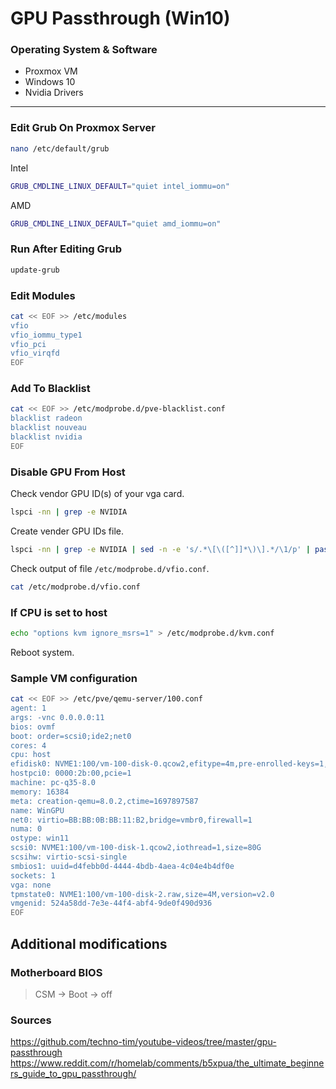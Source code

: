 # GPU Passthrough (Win10)

### Operating System & Software
- Proxmox VM
- Windows 10
- Nvidia Drivers

---

### Edit Grub On Proxmox Server
```bash
nano /etc/default/grub
```
Intel
```bash
GRUB_CMDLINE_LINUX_DEFAULT="quiet intel_iommu=on"
```
AMD
```bash
GRUB_CMDLINE_LINUX_DEFAULT="quiet amd_iommu=on"
```

### Run After Editing Grub
```bash
update-grub
```

### Edit Modules
```bash
cat << EOF >> /etc/modules
vfio
vfio_iommu_type1
vfio_pci
vfio_virqfd
EOF
```

### Add To Blacklist
```bash
cat << EOF >> /etc/modprobe.d/pve-blacklist.conf
blacklist radeon
blacklist nouveau
blacklist nvidia
EOF
```

### Disable GPU From Host
Check vendor GPU ID(s) of your vga card.
```bash
lspci -nn | grep -e NVIDIA
```
Create vender GPU IDs file.
```bash
lspci -nn | grep -e NVIDIA | sed -n -e 's/.*\[\([^]]*\)\].*/\1/p' | paste -s -d, | sed 's/.*/options vfio-pci ids=& disable_vga=1/' > /etc/modprobe.d/vfio.conf
```
Check output of file ```/etc/modprobe.d/vfio.conf```.
```bash
cat /etc/modprobe.d/vfio.conf
```

### If CPU is set to host
```bash
echo "options kvm ignore_msrs=1" > /etc/modprobe.d/kvm.conf
```

Reboot system.

### Sample VM configuration
```bash
cat << EOF >> /etc/pve/qemu-server/100.conf
agent: 1
args: -vnc 0.0.0.0:11
bios: ovmf
boot: order=scsi0;ide2;net0
cores: 4
cpu: host
efidisk0: NVME1:100/vm-100-disk-0.qcow2,efitype=4m,pre-enrolled-keys=1,size=528K
hostpci0: 0000:2b:00,pcie=1
machine: pc-q35-8.0
memory: 16384
meta: creation-qemu=8.0.2,ctime=1697897587
name: WinGPU
net0: virtio=BB:BB:0B:BB:11:B2,bridge=vmbr0,firewall=1
numa: 0
ostype: win11
scsi0: NVME1:100/vm-100-disk-1.qcow2,iothread=1,size=80G
scsihw: virtio-scsi-single
smbios1: uuid=d4febb0d-4444-4bdb-4aea-4c04e4b4df0e
sockets: 1
vga: none
tpmstate0: NVME1:100/vm-100-disk-2.raw,size=4M,version=v2.0
vmgenid: 524a58dd-7e3e-44f4-abf4-9de0f490d936
EOF
```

## Additional modifications

### Motherboard BIOS
>CSM -> Boot -> off

### Sources
https://github.com/techno-tim/youtube-videos/tree/master/gpu-passthrough \
https://www.reddit.com/r/homelab/comments/b5xpua/the_ultimate_beginners_guide_to_gpu_passthrough/
